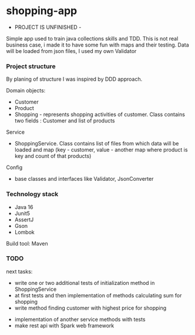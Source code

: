 # shopping-app

- PROJECT IS UNFINISHED -

Simple app used to train java collections skills and TDD. This is not real business case, i made it to have some fun with maps and their testing.
Data will be loaded from json files, I used my own Validator

### Project structure

By planing of structure I was inspired by DDD approach.

Domain objects:

- Customer
- Product
- Shopping - represents shopping activities of customer. Class contains two fields : Customer and list of products

Service

- ShoppingService. Class contains list of files from which data will be loaded and map (key - customer, value - another map where product is key and count of that products)

Config

- base classes and interfaces like Validator, JsonConverter

### Technology stack

- Java 16
- Junit5
- AssertJ
- Gson  
- Lombok

Build tool: Maven

### TODO

next tasks:

- write one or two additional tests of initialization method in ShoppingService
- at first tests and then implementation of methods calculating sum for shopping
- write method finding customer with highest price for shopping

* implementation of another service methods with tests
* make rest api with Spark web framework
